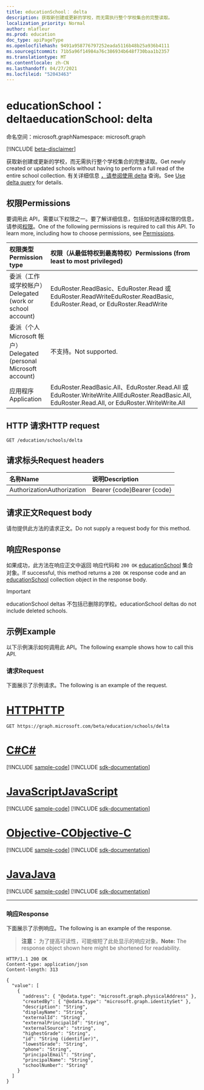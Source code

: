 ```yaml
---
title: educationSchool： delta
description: 获取新创建或更新的学校，而无需执行整个学校集合的完整读取。
localization_priority: Normal
author: mlafleur
ms.prod: education
doc_type: apiPageType
ms.openlocfilehash: 9491a958776797252eada5116b48b25a936b4111
ms.sourcegitcommit: 71b5a96f14984a76c386934b648f730baa1b2357
ms.translationtype: MT
ms.contentlocale: zh-CN
ms.lasthandoff: 04/27/2021
ms.locfileid: "52043463"
---
```

# <a name="educationschool-delta"></a><span data-ttu-id="704cf-103">educationSchool： delta</span><span class="sxs-lookup"><span data-stu-id="704cf-103">educationSchool: delta</span></span>

<span data-ttu-id="704cf-104">命名空间：microsoft.graph</span><span class="sxs-lookup"><span data-stu-id="704cf-104">Namespace: microsoft.graph</span></span>

[!INCLUDE [beta-disclaimer](../../includes/beta-disclaimer.md)]

<span data-ttu-id="704cf-105">获取新创建或更新的学校，而无需执行整个学校集合的完整读取。</span><span class="sxs-lookup"><span data-stu-id="704cf-105">Get newly created or updated schools without having to perform a full read of the entire school collection.</span></span> <span data-ttu-id="704cf-106">有关详细信息 [，请参阅使用 delta](/graph/delta-query-overview) 查询。</span><span class="sxs-lookup"><span data-stu-id="704cf-106">See [Use delta query](/graph/delta-query-overview) for details.</span></span>

## <a name="permissions"></a><span data-ttu-id="704cf-107">权限</span><span class="sxs-lookup"><span data-stu-id="704cf-107">Permissions</span></span>

<span data-ttu-id="704cf-p102">要调用此 API，需要以下权限之一。要了解详细信息，包括如何选择权限的信息，请参阅[权限](/graph/permissions-reference)。</span><span class="sxs-lookup"><span data-stu-id="704cf-p102">One of the following permissions is required to call this API. To learn more, including how to choose permissions, see [Permissions](/graph/permissions-reference).</span></span>

| <span data-ttu-id="704cf-110">权限类型</span><span class="sxs-lookup"><span data-stu-id="704cf-110">Permission type</span></span>                        | <span data-ttu-id="704cf-111">权限（从最低特权到最高特权）</span><span class="sxs-lookup"><span data-stu-id="704cf-111">Permissions (from least to most privileged)</span></span>                              |
| :------------------------------------- | :----------------------------------------------------------------------- |
| <span data-ttu-id="704cf-112">委派（工作或学校帐户）</span><span class="sxs-lookup"><span data-stu-id="704cf-112">Delegated (work or school account)</span></span>     | <span data-ttu-id="704cf-113">EduRoster.ReadBasic、EduRoster.Read 或 EduRoster.ReadWrite</span><span class="sxs-lookup"><span data-stu-id="704cf-113">EduRoster.ReadBasic, EduRoster.Read, or EduRoster.ReadWrite</span></span>              |
| <span data-ttu-id="704cf-114">委派（个人 Microsoft 帐户）</span><span class="sxs-lookup"><span data-stu-id="704cf-114">Delegated (personal Microsoft account)</span></span> | <span data-ttu-id="704cf-115">不支持。</span><span class="sxs-lookup"><span data-stu-id="704cf-115">Not supported.</span></span>                                                           |
| <span data-ttu-id="704cf-116">应用程序</span><span class="sxs-lookup"><span data-stu-id="704cf-116">Application</span></span>                            | <span data-ttu-id="704cf-117">EduRoster.ReadBasic.All、EduRoster.Read.All 或 EduRoster.WriteWrite.All</span><span class="sxs-lookup"><span data-stu-id="704cf-117">EduRoster.ReadBasic.All, EduRoster.Read.All, or EduRoster.WriteWrite.All</span></span> |

## <a name="http-request"></a><span data-ttu-id="704cf-118">HTTP 请求</span><span class="sxs-lookup"><span data-stu-id="704cf-118">HTTP request</span></span>

<!-- { "blockType": "ignored" } -->

```http
GET /education/schools/delta
```

## <a name="request-headers"></a><span data-ttu-id="704cf-119">请求标头</span><span class="sxs-lookup"><span data-stu-id="704cf-119">Request headers</span></span>

| <span data-ttu-id="704cf-120">名称</span><span class="sxs-lookup"><span data-stu-id="704cf-120">Name</span></span>          | <span data-ttu-id="704cf-121">说明</span><span class="sxs-lookup"><span data-stu-id="704cf-121">Description</span></span>   |
| :------------ | :------------ |
| <span data-ttu-id="704cf-122">Authorization</span><span class="sxs-lookup"><span data-stu-id="704cf-122">Authorization</span></span> | <span data-ttu-id="704cf-123">Bearer {code}</span><span class="sxs-lookup"><span data-stu-id="704cf-123">Bearer {code}</span></span> |

## <a name="request-body"></a><span data-ttu-id="704cf-124">请求正文</span><span class="sxs-lookup"><span data-stu-id="704cf-124">Request body</span></span>

<span data-ttu-id="704cf-125">请勿提供此方法的请求正文。</span><span class="sxs-lookup"><span data-stu-id="704cf-125">Do not supply a request body for this method.</span></span>

## <a name="response"></a><span data-ttu-id="704cf-126">响应</span><span class="sxs-lookup"><span data-stu-id="704cf-126">Response</span></span>

<span data-ttu-id="704cf-127">如果成功，此方法在响应正文中返回 响应代码和 `200 OK` [educationSchool](../resources/educationschool.md) 集合对象。</span><span class="sxs-lookup"><span data-stu-id="704cf-127">If successful, this method returns a `200 OK` response code and an [educationSchool](../resources/educationschool.md) collection object in the response body.</span></span>

> [!IMPORTANT]
> <span data-ttu-id="704cf-128">educationSchool deltas 不包括已删除的学校。</span><span class="sxs-lookup"><span data-stu-id="704cf-128">educationSchool deltas do not include deleted schools.</span></span>

## <a name="example"></a><span data-ttu-id="704cf-129">示例</span><span class="sxs-lookup"><span data-stu-id="704cf-129">Example</span></span>

<span data-ttu-id="704cf-130">以下示例演示如何调用此 API。</span><span class="sxs-lookup"><span data-stu-id="704cf-130">The following example shows how to call this API.</span></span>

### <a name="request"></a><span data-ttu-id="704cf-131">请求</span><span class="sxs-lookup"><span data-stu-id="704cf-131">Request</span></span>

<span data-ttu-id="704cf-132">下面展示了示例请求。</span><span class="sxs-lookup"><span data-stu-id="704cf-132">The following is an example of the request.</span></span>


# <a name="http"></a>[<span data-ttu-id="704cf-133">HTTP</span><span class="sxs-lookup"><span data-stu-id="704cf-133">HTTP</span></span>](#tab/http)
<!-- {
  "blockType": "request",
  "name": "educationschool_delta"
}-->

```msgraph-interactive
GET https://graph.microsoft.com/beta/education/schools/delta
```
# <a name="c"></a>[<span data-ttu-id="704cf-134">C#</span><span class="sxs-lookup"><span data-stu-id="704cf-134">C#</span></span>](#tab/csharp)
[!INCLUDE [sample-code](../includes/snippets/csharp/educationschool-delta-csharp-snippets.md)]
[!INCLUDE [sdk-documentation](../includes/snippets/snippets-sdk-documentation-link.md)]

# <a name="javascript"></a>[<span data-ttu-id="704cf-135">JavaScript</span><span class="sxs-lookup"><span data-stu-id="704cf-135">JavaScript</span></span>](#tab/javascript)
[!INCLUDE [sample-code](../includes/snippets/javascript/educationschool-delta-javascript-snippets.md)]
[!INCLUDE [sdk-documentation](../includes/snippets/snippets-sdk-documentation-link.md)]

# <a name="objective-c"></a>[<span data-ttu-id="704cf-136">Objective-C</span><span class="sxs-lookup"><span data-stu-id="704cf-136">Objective-C</span></span>](#tab/objc)
[!INCLUDE [sample-code](../includes/snippets/objc/educationschool-delta-objc-snippets.md)]
[!INCLUDE [sdk-documentation](../includes/snippets/snippets-sdk-documentation-link.md)]

# <a name="java"></a>[<span data-ttu-id="704cf-137">Java</span><span class="sxs-lookup"><span data-stu-id="704cf-137">Java</span></span>](#tab/java)
[!INCLUDE [sample-code](../includes/snippets/java/educationschool-delta-java-snippets.md)]
[!INCLUDE [sdk-documentation](../includes/snippets/snippets-sdk-documentation-link.md)]

---


### <a name="response"></a><span data-ttu-id="704cf-138">响应</span><span class="sxs-lookup"><span data-stu-id="704cf-138">Response</span></span>

<span data-ttu-id="704cf-139">下面展示了示例响应。</span><span class="sxs-lookup"><span data-stu-id="704cf-139">The following is an example of the response.</span></span>

> <span data-ttu-id="704cf-140">**注意：** 为了提高可读性，可能缩短了此处显示的响应对象。</span><span class="sxs-lookup"><span data-stu-id="704cf-140">**Note:** The response object shown here might be shortened for readability.</span></span>

<!-- {
  "blockType": "response",
  "truncated": true,
  "@odata.type": "microsoft.graph.educationSchool",
  "isCollection": true
} -->

```http
HTTP/1.1 200 OK
Content-type: application/json
Content-length: 313

{
  "value": [
    {
      "address": { "@odata.type": "microsoft.graph.physicalAddress" },
      "createdBy": { "@odata.type": "microsoft.graph.identitySet" },
      "description": "String",
      "displayName": "String",
      "externalId": "String",
      "externalPrincipalId": "String",
      "externalSource": "string",
      "highestGrade": "String",
      "id": "String (identifier)",
      "lowestGrade": "String",
      "phone": "String",
      "principalEmail": "String",
      "principalName": "String",
      "schoolNumber": "String"
    }
  ]
}
```

<!-- uuid: 8fcb5dbc-d5aa-4681-8e31-b001d5168d79
2015-10-25 14:57:30 UTC -->
<!-- {
  "type": "#page.annotation",
  "description": "educationSchool: delta",
  "keywords": "",
  "section": "documentation",
  "tocPath": ""
}-->


